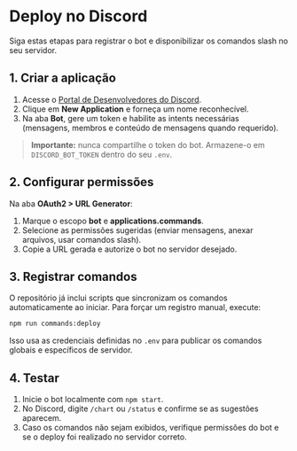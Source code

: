 # Deploy no Discord

Siga estas etapas para registrar o bot e disponibilizar os comandos slash no seu servidor.

## 1. Criar a aplicação

1. Acesse o [Portal de Desenvolvedores do Discord](https://discord.com/developers/applications).
2. Clique em **New Application** e forneça um nome reconhecível.
3. Na aba **Bot**, gere um token e habilite as intents necessárias (mensagens, membros e conteúdo de mensagens quando requerido).

> **Importante:** nunca compartilhe o token do bot. Armazene-o em `DISCORD_BOT_TOKEN` dentro do seu `.env`.

## 2. Configurar permissões

Na aba **OAuth2 > URL Generator**:

1. Marque o escopo **bot** e **applications.commands**.
2. Selecione as permissões sugeridas (enviar mensagens, anexar arquivos, usar comandos slash).
3. Copie a URL gerada e autorize o bot no servidor desejado.

## 3. Registrar comandos

O repositório já inclui scripts que sincronizam os comandos automaticamente ao iniciar. Para forçar um registro manual, execute:

```bash
npm run commands:deploy
```

Isso usa as credenciais definidas no `.env` para publicar os comandos globais e específicos de servidor.

## 4. Testar

1. Inicie o bot localmente com `npm start`.
2. No Discord, digite `/chart` ou `/status` e confirme se as sugestões aparecem.
3. Caso os comandos não sejam exibidos, verifique permissões do bot e se o deploy foi realizado no servidor correto.
